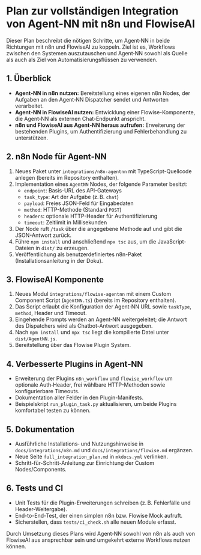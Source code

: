 # Plan zur vollständigen Integration von Agent-NN mit n8n und FlowiseAI

Dieser Plan beschreibt die nötigen Schritte, um Agent‑NN in beide Richtungen mit n8n und FlowiseAI zu koppeln. Ziel ist es, Workflows zwischen den Systemen auszutauschen und Agent‑NN sowohl als Quelle als auch als Ziel von Automatisierungsflüssen zu verwenden.

## 1. Überblick

- **Agent‑NN in n8n nutzen:** Bereitstellung eines eigenen n8n Nodes, der Aufgaben an den Agent‑NN Dispatcher sendet und Antworten verarbeitet.
- **Agent‑NN in FlowiseAI nutzen:** Entwicklung einer Flowise-Komponente, die Agent‑NN als externen Chat-Endpunkt anspricht.
- **n8n und FlowiseAI aus Agent‑NN heraus aufrufen:** Erweiterung der bestehenden Plugins, um Authentifizierung und Fehlerbehandlung zu unterstützen.

## 2. n8n Node für Agent‑NN

1. Neues Paket unter `integrations/n8n-agentnn` mit TypeScript-Quellcode anlegen (bereits im Repository enthalten).
2. Implementation eines `AgentNN` Nodes, der folgende Parameter besitzt:
   - `endpoint`: Basis-URL des API-Gateways
   - `task_type`: Art der Aufgabe (z. B. `chat`)
   - `payload`: Freies JSON-Feld für Eingabedaten
   - `method`: HTTP-Methode (Standard `POST`)
   - `headers`: optionale HTTP-Header für Authentifizierung
   - `timeout`: Zeitlimit in Millisekunden
3. Der Node ruft `/task` über die angegebene Methode auf und gibt die JSON-Antwort zurück.
4. Führe `npm install` und anschließend `npx tsc` aus, um die JavaScript-Dateien in `dist/` zu erzeugen.
5. Veröffentlichung als benutzerdefiniertes n8n-Paket (Installationsanleitung in der Doku).

## 3. FlowiseAI Komponente

1. Neues Modul `integrations/flowise-agentnn` mit einem Custom Component Script (`AgentNN.ts`) (bereits im Repository enthalten).
2. Das Script erlaubt die Konfiguration der Agent‑NN URL sowie `taskType`, `method`, Header und Timeout.
3. Eingehende Prompts werden an Agent‑NN weitergeleitet; die Antwort des Dispatchers wird als Chatbot-Antwort ausgegeben.
4. Nach `npm install` und `npx tsc` liegt die kompilierte Datei unter `dist/AgentNN.js`.
5. Bereitstellung über das Flowise Plugin System.

## 4. Verbesserte Plugins in Agent‑NN

- Erweiterung der Plugins `n8n_workflow` und `flowise_workflow` um optionale Auth‑Header, frei wählbare HTTP-Methoden sowie konfigurierbare Timeouts.
- Dokumentation aller Felder in den Plugin-Manifests.
- Beispielskript `run_plugin_task.py` aktualisieren, um beide Plugins komfortabel testen zu können.

## 5. Dokumentation

- Ausführliche Installations‑ und Nutzungshinweise in `docs/integrations/n8n.md` und `docs/integrations/flowise.md` ergänzen.
- Neue Seite `full_integration_plan.md` in `mkdocs.yml` verlinken.
- Schritt-für-Schritt-Anleitung zur Einrichtung der Custom Nodes/Components.

## 6. Tests und CI

- Unit Tests für die Plugin-Erweiterungen schreiben (z. B. Fehlerfälle und Header-Weitergabe).
- End-to-End-Test, der einen simplen n8n bzw. Flowise Mock aufruft.
- Sicherstellen, dass `tests/ci_check.sh` alle neuen Module erfasst.

Durch Umsetzung dieses Plans wird Agent‑NN sowohl von n8n als auch von FlowiseAI aus ansprechbar sein und umgekehrt externe Workflows nutzen können.
